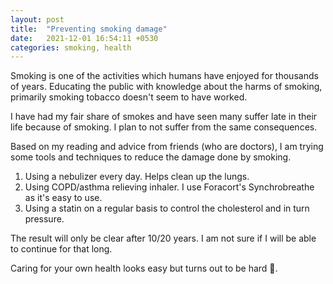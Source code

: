 ```yaml
---
layout: post
title:  "Preventing smoking damage"
date:   2021-12-01 16:54:11 +0530
categories: smoking, health
---
```


Smoking is one of the activities which humans have enjoyed for thousands of years. Educating the public with knowledge about the harms of smoking, primarily smoking tobacco doesn't seem to have worked.

I have had my fair share of smokes and have seen many suffer late in their life because of smoking. I plan to not suffer from the same consequences.

Based on my reading and advice from friends (who are doctors), I am trying some tools and techniques to reduce the damage done by smoking.

1. Using a nebulizer every day. Helps clean up the lungs.
2. Using COPD/asthma relieving inhaler. I use Foracort's Synchrobreathe as it's easy to use.
3. Using a statin on a regular basis to control the cholesterol and in turn pressure.

The result will only be clear after 10/20 years. I am not sure if I will be able to continue for that long.

Caring for your own health looks easy but turns out to be hard 🤪.